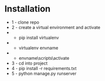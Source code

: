 # Installation

-   1 - clone repo
-   2 - create a virtual environment and activate
-   -   pip install virtualenv
-   -   virtualenv envname
-   -   envname\scripts\activate
-   3 - cd into project
-   4 - pip install -r requirements.txt
-   5 - python manage.py runserver
